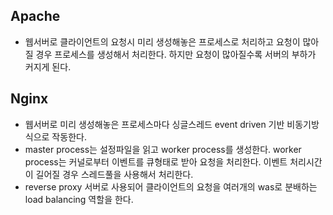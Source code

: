 ## Apache
* 웹서버로 클라이언트의 요청시 미리 생성해놓은 프로세스로 처리하고 요청이 많아질 경우
프로세스를 생성해서 처리한다. 하지만 요청이 많아질수록 서버의 부하가 커지게 된다.

## Nginx
* 웹서버로 미리 생성해놓은 프로세스마다 싱글스레드 event driven 기반 비동기방식으로 작동한다.
* master process는 설정파일을 읽고 worker process를 생성한다.
worker process는 커널로부터 이벤트를 큐형태로 받아 요청을 처리한다. 
이벤트 처리시간이 길어질 경우 스레드풀을 사용해서 처리한다.
* reverse proxy 서버로 사용되어 클라이언트의 요청을 여러개의 was로 분배하는 
load balancing 역할을 한다.